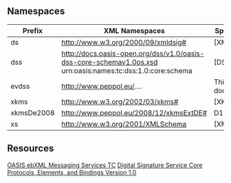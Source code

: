 
## Namespaces

|Prefix |XML Namespaces| Specification|
| --- | --- | --- |
|ds| http://www.w3.org/2000/09/xmldsig#|  [XMLDSIG] |
|dss| http://docs.oasis-open.org/dss/v1.0/oasis-dss-core-schemav1.0os.xsd urn:oasis:names:tc:dss:1.0:core:schema | [DSSCore] |
|evdss | http://www.peppol.eu/.... |  This document |
|xkms | http://www.w3.org/2002/03/xkms#  | [XKMS] |
|xkmsDe2008 | http://www.peppol.eu/2008/12/xkmsExtDE# |  D1.1 part 5 |
|xs | http://www.w3.org/2001/XMLSchema | [XMLSchema] |

## Resources

[OASIS ebXML Messaging Services TC](https://www.oasis-open.org/committees/tc_home.php?wg_abbrev=ebxml-msg)
[Digital Signature Service Core  Protocols, Elements, and Bindings Version 1.0](http://docs.oasis-open.org/dss/v1.0/oasis-dss-core-spec-v1.0-os.html#_Toc159076054)

